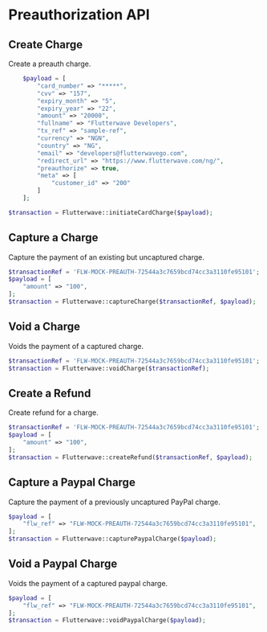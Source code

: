 # Preauthorization API

## Create Charge

Create a preauth charge.

```php
    $payload = [
        "card_number" => "*****",
        "cvv" => "157",
        "expiry_month" => "5",
        "expiry_year" => "22",
        "amount" => "20000",
        "fullname" => "Flutterwave Developers",
        "tx_ref" => "sample-ref",
        "currency" => "NGN",
        "country" => "NG",
        "email" => "developers@flutterwavego.com",
        "redirect_url" => "https://www.flutterwave.com/ng/",
        "preauthorize" => true,
        "meta" => [
            "customer_id" => "200"
        ]
    ];

$transaction = Flutterwave::initiateCardCharge($payload);
```

## Capture a Charge

Capture the payment of an existing but uncaptured charge.

```php
$transactionRef = 'FLW-MOCK-PREAUTH-72544a3c7659bcd74cc3a3110fe95101';
$payload = [
    "amount" => "100",
];
$transaction = Flutterwave::captureCharge($transactionRef, $payload);
```

## Void a Charge

Voids the payment of a captured charge.

```php
$transactionRef = 'FLW-MOCK-PREAUTH-72544a3c7659bcd74cc3a3110fe95101';
$transaction = Flutterwave::voidCharge($transactionRef);
```

## Create a Refund

Create refund for a charge.

```php
$transactionRef = 'FLW-MOCK-PREAUTH-72544a3c7659bcd74cc3a3110fe95101';
$payload = [
    "amount" => "100",
];
$transaction = Flutterwave::createRefund($transactionRef, $payload);
```

## Capture a Paypal Charge

Capture the payment of a previously uncaptured PayPal charge.

```php
$payload = [
    "flw_ref" => "FLW-MOCK-PREAUTH-72544a3c7659bcd74cc3a3110fe95101",
];
$transaction = Flutterwave::capturePaypalCharge($payload);
```

## Void a Paypal Charge

Voids the payment of a captured paypal charge.

```php
$payload = [
    "flw_ref" => "FLW-MOCK-PREAUTH-72544a3c7659bcd74cc3a3110fe95101",
];
$transaction = Flutterwave::voidPaypalCharge($payload);
```
